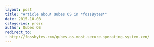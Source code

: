 ```yaml
---
layout: post
title: "Article about Qubes OS in *fossBytes*"
date: 2015-10-08
categories: press
author: Qubes OS
redirect_to:
- http://fossbytes.com/qubes-os-most-secure-operating-system-xen/
---
```

